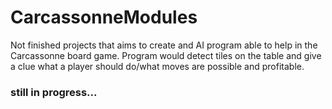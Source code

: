 # CarcassonneModules
Not finished projects that aims to create and AI program able to help in the Carcassonne board game. 
Program would detect tiles on the table and give a clue what a player should do/what moves are possible and profitable.  

### still in progress...
